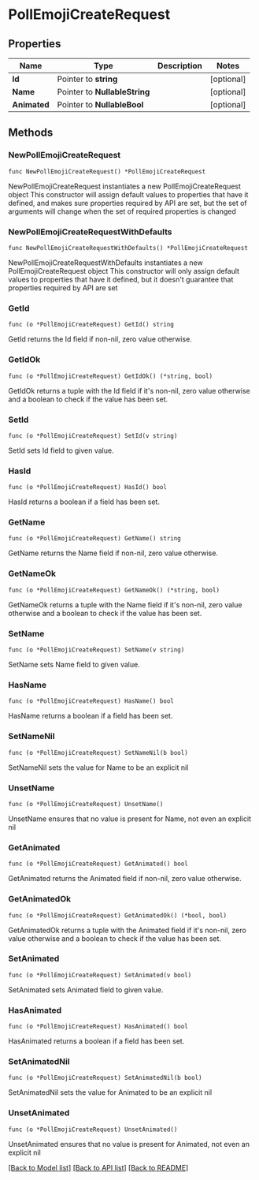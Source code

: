 # PollEmojiCreateRequest

## Properties

Name | Type | Description | Notes
------------ | ------------- | ------------- | -------------
**Id** | Pointer to **string** |  | [optional] 
**Name** | Pointer to **NullableString** |  | [optional] 
**Animated** | Pointer to **NullableBool** |  | [optional] 

## Methods

### NewPollEmojiCreateRequest

`func NewPollEmojiCreateRequest() *PollEmojiCreateRequest`

NewPollEmojiCreateRequest instantiates a new PollEmojiCreateRequest object
This constructor will assign default values to properties that have it defined,
and makes sure properties required by API are set, but the set of arguments
will change when the set of required properties is changed

### NewPollEmojiCreateRequestWithDefaults

`func NewPollEmojiCreateRequestWithDefaults() *PollEmojiCreateRequest`

NewPollEmojiCreateRequestWithDefaults instantiates a new PollEmojiCreateRequest object
This constructor will only assign default values to properties that have it defined,
but it doesn't guarantee that properties required by API are set

### GetId

`func (o *PollEmojiCreateRequest) GetId() string`

GetId returns the Id field if non-nil, zero value otherwise.

### GetIdOk

`func (o *PollEmojiCreateRequest) GetIdOk() (*string, bool)`

GetIdOk returns a tuple with the Id field if it's non-nil, zero value otherwise
and a boolean to check if the value has been set.

### SetId

`func (o *PollEmojiCreateRequest) SetId(v string)`

SetId sets Id field to given value.

### HasId

`func (o *PollEmojiCreateRequest) HasId() bool`

HasId returns a boolean if a field has been set.

### GetName

`func (o *PollEmojiCreateRequest) GetName() string`

GetName returns the Name field if non-nil, zero value otherwise.

### GetNameOk

`func (o *PollEmojiCreateRequest) GetNameOk() (*string, bool)`

GetNameOk returns a tuple with the Name field if it's non-nil, zero value otherwise
and a boolean to check if the value has been set.

### SetName

`func (o *PollEmojiCreateRequest) SetName(v string)`

SetName sets Name field to given value.

### HasName

`func (o *PollEmojiCreateRequest) HasName() bool`

HasName returns a boolean if a field has been set.

### SetNameNil

`func (o *PollEmojiCreateRequest) SetNameNil(b bool)`

 SetNameNil sets the value for Name to be an explicit nil

### UnsetName
`func (o *PollEmojiCreateRequest) UnsetName()`

UnsetName ensures that no value is present for Name, not even an explicit nil
### GetAnimated

`func (o *PollEmojiCreateRequest) GetAnimated() bool`

GetAnimated returns the Animated field if non-nil, zero value otherwise.

### GetAnimatedOk

`func (o *PollEmojiCreateRequest) GetAnimatedOk() (*bool, bool)`

GetAnimatedOk returns a tuple with the Animated field if it's non-nil, zero value otherwise
and a boolean to check if the value has been set.

### SetAnimated

`func (o *PollEmojiCreateRequest) SetAnimated(v bool)`

SetAnimated sets Animated field to given value.

### HasAnimated

`func (o *PollEmojiCreateRequest) HasAnimated() bool`

HasAnimated returns a boolean if a field has been set.

### SetAnimatedNil

`func (o *PollEmojiCreateRequest) SetAnimatedNil(b bool)`

 SetAnimatedNil sets the value for Animated to be an explicit nil

### UnsetAnimated
`func (o *PollEmojiCreateRequest) UnsetAnimated()`

UnsetAnimated ensures that no value is present for Animated, not even an explicit nil

[[Back to Model list]](../README.md#documentation-for-models) [[Back to API list]](../README.md#documentation-for-api-endpoints) [[Back to README]](../README.md)


